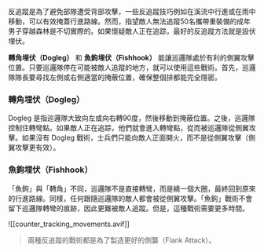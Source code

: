 反追蹤是為了避免部隊遭受背部攻擊，一些反追蹤技巧例如在溪流中行進或在雨中移動，可以有效掩蓋行進路線。然而，指望敵人無法追蹤50名攜帶重裝備的成年男子穿越森林是不切實際的。如果懷疑敵人正在追踪，最好的反追蹤方法就是設伏埋伏。

**轉角埋伏（Dogleg）** 和 **魚鉤埋伏（Fishhook）** 能讓巡邏隊處於有利的側翼攻擊位置。只要巡邏隊停在可能被敵人追蹤的地方，就可以使用這些戰術。首先，巡邏隊隊長要尋找左側或右側適當的掩蔽位置，確保整個排都能完全隱密。
### 轉角埋伏（Dogleg）
Dogleg 是指巡邏隊大致向左或向右轉90度，然後移動到掩蔽位置。之後，巡邏隊控制住轉彎點。如果敵人正在追踪，他們就會進入轉彎點，從而被巡邏隊從側翼攻擊。如果沒有 Dogleg 戰術，士兵們只能向敵人正面開火，而不是從側翼攻擊（側翼攻擊更有效）。

### 魚鉤埋伏（Fishhook）
「魚鉤」與「轉角」不同，巡邏隊不是直接轉彎，而是繞一個大圈，最終回到原來的行進路線。同樣，任何跟隨巡邏隊的敵人都會被從側翼攻擊。「魚鉤」戰術不會留下巡邏隊轉彎的痕跡，因此更難被敵人追蹤。但是，這種戰術需要更多時間。

![[counter_tracking_movements.avif]]

> 兩種反追蹤的戰術都是為了製造更好的側襲（Flank Attack）。
